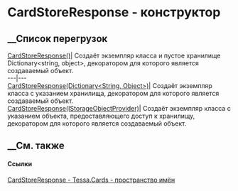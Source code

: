 # CardStoreResponse - конструктор
##  __Список перегрузок
[CardStoreResponse()](M_Tessa_Cards_CardStoreResponse__ctor.htm)|  Создаёт
экземпляр класса и пустое хранилище Dictionary<string, object>, декоратором
для которого является создаваемый объект.  
---|---  
[CardStoreResponse(Dictionary<String,
Object>)](M_Tessa_Cards_CardStoreResponse__ctor_1.htm)| Создаёт экземпляр
класса с указанием хранилища, декоратором для которого является создаваемый
объект.  
[CardStoreResponse(IStorageObjectProvider)](M_Tessa_Cards_CardStoreResponse__ctor_2.htm)|
Создаёт экземпляр класса с указанием объекта, предоставляющего доступ к
хранилищу, декоратором для которого является создаваемый объект.  
## __См. также
#### Ссылки
[CardStoreResponse - ](T_Tessa_Cards_CardStoreResponse.htm)
[Tessa.Cards - пространство имён](N_Tessa_Cards.htm)
